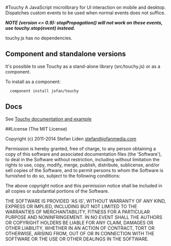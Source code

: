 #Touchy
A JavaScript microlibrary for UI interaction on mobile and desktop.
Dispatches custom events to be used when normal events does not suffice.

___NOTE (version <= 0.9): stopPropagation() will not work on these events, use touchy.stop(event) instead.___

touchy.js has no dependencies.

## Component and standalone versions
It's possible to use Touchy as a stand-alone library (src/touchy.js) or as a component.

To install as a component:
```
  component install jofan/touchy
```

## Docs
See [Touchy documentation and example](http://jofan.github.com/Touchy/)

##License
(The MIT License)

Copyright (c) 2011-2014 Stefan Liden <stefan@jofanmedia.com>

Permission is hereby granted, free of charge, to any person obtaining a copy of this software and associated documentation files (the 'Software'), to deal in the Software without restriction, including without limitation the rights to use, copy, modify, merge, publish, distribute, sublicense, and/or sell copies of the Software, and to permit persons to whom the Software is furnished to do so, subject to the following conditions:

The above copyright notice and this permission notice shall be included in all copies or substantial portions of the Software.

THE SOFTWARE IS PROVIDED 'AS IS', WITHOUT WARRANTY OF ANY KIND, EXPRESS OR IMPLIED, INCLUDING BUT NOT LIMITED TO THE WARRANTIES OF MERCHANTABILITY, FITNESS FOR A PARTICULAR PURPOSE AND NONINFRINGEMENT. IN NO EVENT SHALL THE AUTHORS OR COPYRIGHT HOLDERS BE LIABLE FOR ANY CLAIM, DAMAGES OR OTHER LIABILITY, WHETHER IN AN ACTION OF CONTRACT, TORT OR OTHERWISE, ARISING FROM, OUT OF OR IN CONNECTION WITH THE SOFTWARE OR THE USE OR OTHER DEALINGS IN THE SOFTWARE.